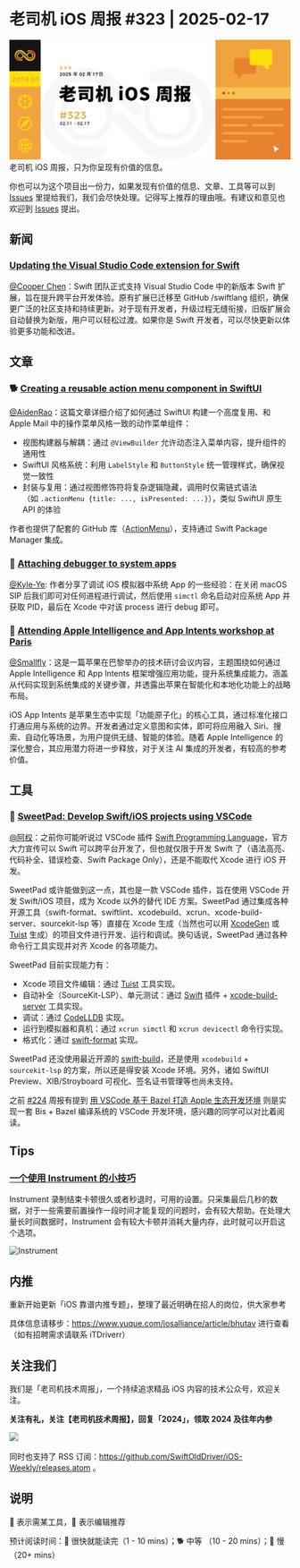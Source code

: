 # 老司机 iOS 周报 #323 | 2025-02-17

![ios-weekly](https://github.com/SwiftOldDriver/iOS-Weekly/blob/master/assets/weekly-header/323.jpg?raw=true)
老司机 iOS 周报，只为你呈现有价值的信息。

你也可以为这个项目出一份力，如果发现有价值的信息、文章、工具等可以到 [Issues](https://github.com/SwiftOldDriver/iOS-Weekly/issues) 里提给我们，我们会尽快处理。记得写上推荐的理由哦。有建议和意见也欢迎到 [Issues](https://github.com/SwiftOldDriver/iOS-Weekly/issues) 提出。

## 新闻

### [Updating the Visual Studio Code extension for Swift](https://www.swift.org/blog/vscode-swift-2/)

[@Cooper Chen](https://github.com/cjlcooper)：Swift 团队正式支持 Visual Studio Code 中的新版本 Swift 扩展，旨在提升跨平台开发体验。原有扩展已迁移至 GitHub /swiftlang 组织，确保更广泛的社区支持和持续更新。对于现有开发者，升级过程无缝衔接，旧版扩展会自动替换为新版，用户可以轻松过渡。如果你是 Swift 开发者，可以尽快更新以体验更多功能和改进。

## 文章

### 🐕 [Creating a reusable action menu component in SwiftUI](https://peterfriese.dev/blog/2025/swiftui-action-menu/)

[@AidenRao](https://weibo.com/AidenRao)：这篇文章详细介绍了如何通过 SwiftUI 构建一个高度复用、和 Apple Mail 中的操作菜单风格一致的动作菜单组件：

- 视图构建器与解耦：通过 `@ViewBuilder` 允许动态注入菜单内容，提升组件的通用性
- SwiftUI 风格系统：利用 `LabelStyle` 和 `ButtonStyle` 统一管理样式，确保视觉一致性
- 封装与复用：通过视图修饰符将复杂逻辑隐藏，调用时仅需链式语法（如 `.actionMenu {title: ..., isPresented: ...}`），类似 SwiftUI 原生 API 的体验

作者也提供了配套的 GitHub 库（[ActionMenu](https://github.com/peterfriese/ActionMenu)），支持通过 Swift Package Manager 集成。

### 🐎 [Attaching debugger to system apps](https://supersonicbyte.com/blog/attaching-debugger-to-system-apps/)

[@Kyle-Ye](https://github.com/Kyle-Ye): 作者分享了调试 iOS 模拟器中系统 App 的一些经验：在关闭 macOS SIP 后我们即可对任何进程进行调试，然后使用 `simctl` 命名启动对应系统 App 并获取 PID，最后在 Xcode 中对该 process 进行 debug 即可。

### 🐎 [Attending Apple Intelligence and App Intents workshop at Paris](https://blog.thomasdurand.fr/story/2025-01-17-attending-apple-workshop/)

[@Smallfly](https://github.com/iostalks)：这是一篇苹果在巴黎举办的技术研讨会议内容，主题围绕如何通过 Apple Intelligence 和 App Intents 框架增强应用功能，提升系统集成能力。涵盖从代码实现到系统集成的关键步骤，并透露出苹果在智能化和本地化功能上的战略布局。

iOS App Intents 是苹果生态中实现「功能原子化」的核心工具，通过标准化接口打通应用与系统的边界。开发者通过定义意图和实体，即可将应用融入 Siri、搜索、自动化等场景，为用户提供无缝、智能的体验。随着 Apple Intelligence 的深化整合，其应用潜力将进一步释放，对于关注 AI 集成的开发者，有较高的参考价值。

## 工具

### 🐢 [SweetPad: Develop Swift/iOS projects using VSCode](https://github.com/sweetpad-dev/sweetpad)

[@阿权](https://github.com/bqlin)：之前你可能听说过 VSCode 插件 [Swift Programming Language](https://marketplace.visualstudio.com/items?itemName=swiftlang.swift-vscode)，官方大力宣传可以 Swift 可以跨平台开发了，但也就仅限于开发 Swift 了（语法高亮、代码补全、错误检查、Swift Package Only），还是不能取代 Xcode 进行 iOS 开发。

SweetPad 或许能做到这一点，其也是一款 VSCode 插件，旨在使用 VSCode 开发 Swift/iOS 项目，成为 Xcode 以外的替代 IDE 方案。SweetPad 通过集成各种开源工具（swift-format、swiftlint、xcodebuild、xcrun、xcode-build-server、sourcekit-lsp 等）直接在 Xcode 生成（当然也可以用 [XcodeGen](https://github.com/yonaskolb/XcodeGen) 或 [Tuist](https://tuist.io/) 生成）的项目文件进行开发、运行和调试。换句话说，SweetPad 通过各种命令行工具实现并对齐 Xcode 的各项能力。

SweetPad 目前实现能力有：

- Xcode 项目文件编辑：通过 [Tuist](https://tuist.io/) 工具实现。
- 自动补全（SourceKit-LSP）、单元测试：通过 [Swift](https://marketplace.visualstudio.com/items?itemName=sswg.swift-lang) 插件 + [xcode-build-server](https://github.com/SolaWing/xcode-build-server) 工具实现。
- 调试：通过 [CodeLLDB](https://marketplace.visualstudio.com/items?itemName=vadimcn.vscode-lldb) 实现。
- 运行到模拟器和真机：通过 `xcrun simctl` 和 `xcrun devicectl` 命令行实现。
- 格式化：通过 [swift-format](https://github.com/apple/swift-format) 实现。

SweetPad 还没使用最近开源的 [swift-build](https://github.com/swiftlang/swift-build)，还是使用 `xcodebuild` + `sourcekit-lsp` 的方案，所以还是得安装 Xcode 环境。另外，诸如 SwiftUI Preview、XIB/Stroyboard 可视化、签名证书管理等也尚未支持。

之前 [#224](https://github.com/SwiftOldDriver/iOS-Weekly/blob/master/Reports/2023/%23244-2023.05.15.md) 周报有提到 [用 VSCode 基于 Bazel 打造 Apple 生态开发环境](https://mp.weixin.qq.com/s/7UJdgJIYWkhzSjtKsHqC2g) 则是实现一套 Bis + Bazel 编译系统的 VSCode 开发环境，感兴趣的同学可以对比着阅读。

## Tips

### [一个使用 Instrument 的小技巧](https://github.com/SwiftOldDriver/iOS-Weekly/issues/4871)

Instrument 录制结束卡顿很久或者秒退时，可用的设置。只采集最后几秒的数据，对于一些需要前置操作一段时间才能复现的问题时，会有较大帮助。在处理大量长时间数据时，Instrument 会有较大卡顿并消耗大量内存，此时就可以开启这个选项。

![Instrument](https://github.com/user-attachments/assets/42907aa6-5814-49c6-ac06-402502bfe4a6)

## 内推

重新开始更新「iOS 靠谱内推专题」，整理了最近明确在招人的岗位，供大家参考

具体信息请移步：https://www.yuque.com/iosalliance/article/bhutav 进行查看（如有招聘需求请联系 iTDriverr）

## 关注我们

我们是「老司机技术周报」，一个持续追求精品 iOS 内容的技术公众号，欢迎关注。

**关注有礼，关注【老司机技术周报】，回复「2024」，领取 2024 及往年内参**

![](https://github.com/SwiftOldDriver/iOS-Weekly/blob/master/assets/qrcode_for_wechat.jpg?raw=true)

同时也支持了 RSS 订阅：https://github.com/SwiftOldDriver/iOS-Weekly/releases.atom 。

## 说明

🚧 表示需某工具，🌟 表示编辑推荐

预计阅读时间：🐎 很快就能读完（1 - 10 mins）；🐕 中等 （10 - 20 mins）；🐢 慢（20+ mins）
